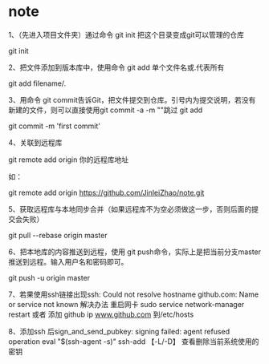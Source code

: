 # note
1、（先进入项目文件夹）通过命令 git init 把这个目录变成git可以管理的仓库

git init

2、把文件添加到版本库中，使用命令 git add 单个文件名或.代表所有

git add filename/.  

3、用命令 git commit告诉Git，把文件提交到仓库。引号内为提交说明，若没有新建的文件，则可以直接使用git commit -a -m ""跳过 git add

git commit -m 'first commit'    

4、关联到远程库

git remote add origin 你的远程库地址

如：

git remote add origin https://github.com/JinleiZhao/note.git

5、获取远程库与本地同步合并（如果远程库不为空必须做这一步，否则后面的提交会失败）

git pull --rebase origin master

6、把本地库的内容推送到远程，使用 git push命令，实际上是把当前分支master推送到远程。输入用户名和密码即可。

git push -u origin master

7、若果使用ssh链接出现ssh: Could not resolve hostname github.com: Name or service not known
 解决办法 重启网卡 sudo service network-manager restart 或者 添加 github ip  www.github.com 到/etc/hosts

8、添加ssh 后sign_and_send_pubkey: signing failed: agent refused operation 
  eval "$(ssh-agent -s)"
  ssh-add 【-L/-D】 查看删除当前系统使用的密钥
